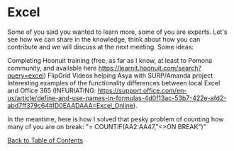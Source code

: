 # Excel

Some of you said you wanted to learn more, some of you are experts. Let's see how we can share in the knowledge, think about how you can contribute and we will discuss at the next meeting. Some ideas:

Completing Hoonuit training (free, as far as I know, at least to Pomona community, and available here https://learnit.hoonuit.com/search?query=excel)
FlipGrid Videos
helping Asya with SURP/Amanda project
Interesting examples of the functionality differences between local Excel and Office 365 (INFURIATING: https://support.office.com/en-us/article/define-and-use-names-in-formulas-4d0f13ac-53b7-422e-afd2-abd7ff379c64#ID0EAADAAA=Excel_Online).

In the meantime, here is how I solved that pesky problem of counting how many of you are on break:
"= COUNTIF(AA2:AA47,"<>ON BREAK")"

[Back to Table of Contents](https://github.com/Pomona-ITS/DailyChallenges/blob/main/README.md)
